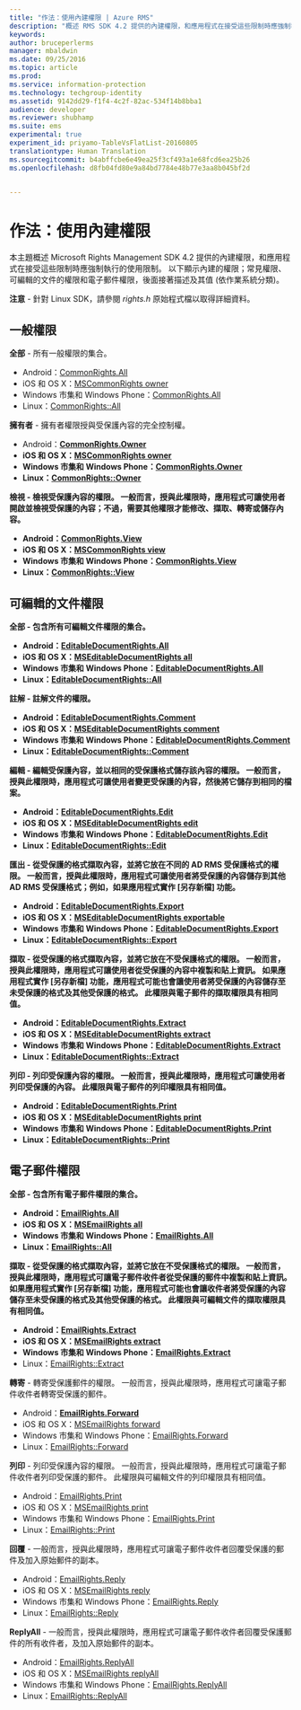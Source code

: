 ```yaml
---
title: "作法：使用內建權限 | Azure RMS"
description: "概述 RMS SDK 4.2 提供的內建權限，和應用程式在接受這些限制時應強制執行的使用限制。"
keywords: 
author: bruceperlerms
manager: mbaldwin
ms.date: 09/25/2016
ms.topic: article
ms.prod: 
ms.service: information-protection
ms.technology: techgroup-identity
ms.assetid: 9142dd29-f1f4-4c2f-82ac-534f14b8bba1
audience: developer
ms.reviewer: shubhamp
ms.suite: ems
experimental: true
experiment_id: priyamo-TableVsFlatList-20160805
translationtype: Human Translation
ms.sourcegitcommit: b4abffcbe6e49ea25f3cf493a1e68fcd6ea25b26
ms.openlocfilehash: d8fb04fd80e9a84bd7784e48b77e3aa8b045bf2d


---
```


# 作法：使用內建權限

本主題概述 Microsoft Rights Management SDK 4.2 提供的內建權限，和應用程式在接受這些限制時應強制執行的使用限制。 以下顯示內建的權限；常見權限、可編輯的文件的權限和電子郵件權限，後面接著描述及其值 (依作業系統分類)。

**注意** - 針對 Linux SDK，請參閱 *rights.h* 原始程式檔以取得詳細資料。

## 一般權限 ##

**全部** - 所有一般權限的集合。
- Android：[CommonRights.All](/information-protection/sdk/4.2/api/android/commonrights#msipcthin2_commonrights_class_java_ALL)
- iOS 和 OS X：[MSCommonRights owner](/information-protection/sdk/4.2/api/iOS/mscommonrights#msipcthin2_mscommonrights_interface_objc___NSString__owner_)
- Windows 市集和 Windows Phone：[CommonRights.All</strong>](/information-protection/sdk/4.2/api/winrt/commonrights#msipcthin2_commonrights)
- Linux：[CommonRights::All](http://azuread.github.io/rms-sdk-for-cpp/classrmscore_1_1modernapi_1_1CommonRights.html)

**擁有者** - 擁有者權限授與受保護內容的完全控制權。
- Android：[<strong>CommonRights.Owner](/information-protection/sdk/4.2/api/android/commonrights#msipcthin2_commonrights_class_java_Owner)
- iOS 和 OS X：[MSCommonRights owner](/information-protection/sdk/4.2/api/iOS/mscommonrights#msipcthin2_mscommonrights_interface_objc___NSString__owner_)
- Windows 市集和 Windows Phone：[CommonRights.Owner](/information-protection/sdk/4.2/api/winrt/commonrights#msipcthin2_commonrights_owner)
- Linux：[CommonRights::Owner](http://azuread.github.io/rms-sdk-for-cpp/classrmscore_1_1modernapi_1_1CommonRights.html)

**檢視** - 檢視受保護內容的權限。 一般而言，授與此權限時，應用程式可讓使用者開啟並檢視受保護的內容；不過，需要其他權限才能修改、擷取、轉寄或儲存內容。

- Android：[CommonRights.View](/information-protection/sdk/4.2/api/android/commonrights#msipcthin2_commonrights_class_java_View)
- iOS 和 OS X：[MSCommonRights view](/information-protection/sdk/4.2/api/iOS/mscommonrights#msipcthin2_mscommonrights_interface_objc___NSString__owner_)
- Windows 市集和 Windows Phone：[CommonRights.View](/information-protection/sdk/4.2/api/android/commonrights#msipcthin2_commonrights_class_java_View)
- Linux：[CommonRights::View](http://azuread.github.io/rms-sdk-for-cpp/classrmscore_1_1modernapi_1_1CommonRights.html)</li>

 

## 可編輯的文件權限 ##
**全部** - 包含所有可編輯文件權限的集合。
- Android：[EditableDocumentRights.All](/information-protection/sdk/4.2/api/android/editabledocumentrights#msipcthin2_editabledocumentrights_class_java_ALL)
- iOS 和 OS X：[MSEditableDocumentRights all](/information-protection/sdk/4.2/api/iOS/mseditabledocumentrights#msipcthin2_mseditabledocumentrights_interface_objc)
- Windows 市集和 Windows Phone：[EditableDocumentRights.All](/information-protection/sdk/4.2/api/winrt/editabledocumentrights#msipcthin2_editabledocumentrights_all)
- Linux：[EditableDocumentRights::All](http://azuread.github.io/rms-sdk-for-cpp/classrmscore_1_1modernapi_1_1EditableDocumentRights.html)

**註解** - 註解文件的權限。
- Android：[EditableDocumentRights.Comment](/information-protection/sdk/4.2/api/android/editabledocumentrights#msipcthin2_editabledocumentrights_class_java_Comment)
- iOS 和 OS X：[MSEditableDocumentRights comment](/information-protection/sdk/4.2/api/iOS/mseditabledocumentrights#msipcthin2_mseditabledocumentrights_interface_objc)
- Windows 市集和 Windows Phone：[EditableDocumentRights.Comment](/information-protection/sdk/4.2/api/winrt/editabledocumentrights#msipcthin2_editabledocumentrights__comment)
- Linux：[EditableDocumentRights::Comment](http://azuread.github.io/rms-sdk-for-cpp/classrmscore_1_1modernapi_1_1EditableDocumentRights.html)

**編輯** - 編輯受保護內容，並以相同的受保護格式儲存該內容的權限。 一般而言，授與此權限時，應用程式可讓使用者變更受保護的內容，然後將它儲存到相同的檔案。
- Android：[EditableDocumentRights.Edit](/information-protection/sdk/4.2/api/android/editabledocumentrights#msipcthin2_editabledocumentrights_class_java_Edit)
- iOS 和 OS X：[MSEditableDocumentRights edit](/information-protection/sdk/4.2/api/iOS/mseditabledocumentrights#msipcthin2_mseditabledocumentrights_interface_objc)
- Windows 市集和 Windows Phone：[EditableDocumentRights.Edit](/information-protection/sdk/4.2/api/winrt/editabledocumentrights#msipcthin2_editabledocumentrights_edit)
- Linux：[EditableDocumentRights::Edit](http://azuread.github.io/rms-sdk-for-cpp/classrmscore_1_1modernapi_1_1EditableDocumentRights.html)

**匯出** - 從受保護的格式擷取內容，並將它放在不同的 AD RMS 受保護格式的權限。 一般而言，授與此權限時，應用程式可讓使用者將受保護的內容儲存到其他 AD RMS 受保護格式；例如，如果應用程式實作 [另存新檔] 功能。

- Android：[EditableDocumentRights.Export](/information-protection/sdk/4.2/api/android/editabledocumentrights#msipcthin2_editabledocumentrights_class_java_Export)
- iOS 和 OS X：[MSEditableDocumentRights exportable](/information-protection/sdk/4.2/api/iOS/mseditabledocumentrights#msipcthin2_mseditabledocumentrights_interface_objc)
- Windows 市集和 Windows Phone：[EditableDocumentRights.Export](/information-protection/sdk/4.2/api/winrt/editabledocumentrights#msipcthin2_editabledocumentrights_export)
- Linux：[EditableDocumentRights::Export](http://azuread.github.io/rms-sdk-for-cpp/classrmscore_1_1modernapi_1_1EditableDocumentRights.html)

**擷取** - 從受保護的格式擷取內容，並將它放在不受保護格式的權限。 一般而言，授與此權限時，應用程式可讓使用者從受保護的內容中複製和貼上資訊。 如果應用程式實作 [另存新檔]<em></em> 功能，應用程式可能也會讓使用者將受保護的內容儲存至未受保護的格式及其他受保護的格式。 此權限與電子郵件的擷取權限具有相同值。

- Android：[EditableDocumentRights.Extract](/information-protection/sdk/4.2/api/android/editabledocumentrights#msipcthin2_editabledocumentrights_class_java_Extract)
- iOS 和 OS X：[MSEditableDocumentRights extract](/information-protection/sdk/4.2/api/iOS/mseditabledocumentrights#msipcthin2_mseditabledocumentrights_interface_objc)
- Windows 市集和 Windows Phone：[EditableDocumentRights.Extract](/information-protection/sdk/4.2/api/winrt/editabledocumentrights#msipcthin2_editabledocumentrights_extract)
- Linux：[EditableDocumentRights::Extract](http://azuread.github.io/rms-sdk-for-cpp/classrmscore_1_1modernapi_1_1EditableDocumentRights.html)

**列印** - 列印受保護內容的權限。 一般而言，授與此權限時，應用程式可讓使用者列印受保護的內容。 此權限與電子郵件的列印權限具有相同值。

- Android：[EditableDocumentRights.Print](/information-protection/sdk/4.2/api/android/editabledocumentrights#msipcthin2_editabledocumentrights_class_java_Print)
- iOS 和 OS X：[MSEditableDocumentRights print](/information-protection/sdk/4.2/api/iOS/mseditabledocumentrights#msipcthin2_mseditabledocumentrights_interface_objc)
- Windows 市集和 Windows Phone：[EditableDocumentRights.Print](/information-protection/sdk/4.2/api/winrt/editabledocumentrights#msipcthin2_editabledocumentrights_print)
- Linux：[EditableDocumentRights::Print](http://azuread.github.io/rms-sdk-for-cpp/classrmscore_1_1modernapi_1_1EditableDocumentRights.html)

 

## 電子郵件權限 ##

**全部** - 包含所有電子郵件權限的集合。
- Android：[EmailRights.All](/information-protection/sdk/4.2/api/android/emailrights#msipcthin2_emailrights_class_java_ALL)
- iOS 和 OS X：[MSEmailRights all](/information-protection/sdk/4.2/api/iOS/msemailrights#msipcthin2_msemailrights_interface_objc)
- Windows 市集和 Windows Phone：[EmailRights.All](/information-protection/sdk/4.2/api/winrt/emailrights#msipcthin2_emailrights_all)
- Linux：[EmailRights::All](http://azuread.github.io/rms-sdk-for-cpp/classrmscore_1_1modernapi_1_1EmailRights.html)

**擷取** - 從受保護的格式擷取內容，並將它放在不受保護格式的權限。 一般而言，授與此權限時，應用程式可讓電子郵件收件者從受保護的郵件中複製和貼上資訊。 如果應用程式實作 [另存新檔]<em></em> 功能，應用程式可能也會讓收件者將受保護的內容儲存至未受保護的格式及其他受保護的格式。 此權限與可編輯文件的擷取權限具有相同值。

- Android：[EmailRights.Extract](/information-protection/sdk/4.2/api/android/emailrights#msipcthin2_emailrights_class_java_Extract)
- iOS 和 OS X：[MSEmailRights extract](/information-protection/sdk/4.2/api/iOS/msemailrights#msipcthin2_msemailrights_interface_objc)
- Windows 市集和 Windows Phone：[EmailRights.Extract</strong>](/information-protection/sdk/4.2/api/winrt/emailrights#msipcthin2_emailrights_extract)
- Linux：[EmailRights::Extract](http://azuread.github.io/rms-sdk-for-cpp/classrmscore_1_1modernapi_1_1EmailRights.html)

**轉寄** - 轉寄受保護郵件的權限。 一般而言，授與此權限時，應用程式可讓電子郵件收件者轉寄受保護的郵件。
- Android：[<strong>EmailRights.Forward</strong>](/information-protection/sdk/4.2/api/android/emailrights#msipcthin2_emailrights_class_java_Forward)
- iOS 和 OS X：[MSEmailRights forward](/information-protection/sdk/4.2/api/iOS/msemailrights#msipcthin2_msemailrights_interface_objc)
- Windows 市集和 Windows Phone：[EmailRights.Forward](/information-protection/sdk/4.2/api/winrt/emailrights#msipcthin2_emailrights_forward)
- Linux：[EmailRights::Forward](http://azuread.github.io/rms-sdk-for-cpp/classrmscore_1_1modernapi_1_1EmailRights.html)

**列印** - 列印受保護內容的權限。 一般而言，授與此權限時，應用程式可讓電子郵件收件者列印受保護的郵件。 此權限與可編輯文件的列印權限具有相同值。

- Android：[EmailRights.Print](/information-protection/sdk/4.2/api/android/emailrights#msipcthin2_emailrights_class_java_Print)
- iOS 和 OS X：[MSEmailRights print](/information-protection/sdk/4.2/api/iOS/msemailrights#msipcthin2_msemailrights_interface_objc)
- Windows 市集和 Windows Phone：[EmailRights.Print](/information-protection/sdk/4.2/api/winrt/emailrights#msipcthin2_emailrights_print)
- Linux：[EmailRights::Print](http://azuread.github.io/rms-sdk-for-cpp/classrmscore_1_1modernapi_1_1EmailRights.html)

**回覆** - 一般而言，授與此權限時，應用程式可讓電子郵件收件者回覆受保護的郵件及加入原始郵件的副本。

- Android：[EmailRights.Reply](/information-protection/sdk/4.2/api/android/emailrights#msipcthin2_emailrights_class_java_Reply)
- iOS 和 OS X：[MSEmailRights reply](/information-protection/sdk/4.2/api/iOS/msemailrights#msipcthin2_msemailrights_interface_objc)
- Windows 市集和 Windows Phone：[EmailRights.Reply](/information-protection/sdk/4.2/api/winrt/emailrights#msipcthin2_emailrights_reply)
- Linux：[EmailRights::Reply](http://azuread.github.io/rms-sdk-for-cpp/classrmscore_1_1modernapi_1_1EmailRights.html)

**ReplyAll** - 一般而言，授與此權限時，應用程式可讓電子郵件收件者回覆受保護郵件的所有收件者，及加入原始郵件的副本。

- Android：[EmailRights.ReplyAll</strong>](/information-protection/sdk/4.2/api/android/emailrights#msipcthin2_emailrights_class_java_ReplyAll)
- iOS 和 OS X：[MSEmailRights replyAll](/information-protection/sdk/4.2/api/iOS/msemailrights#msipcthin2_msemailrights_interface_objc)
- Windows 市集和 Windows Phone：[EmailRights.ReplyAll](/information-protection/sdk/4.2/api/winrt/emailrights#msipcthin2_emailrights_replyall)
- Linux：[EmailRights::ReplyAll](http://azuread.github.io/rms-sdk-for-cpp/classrmscore_1_1modernapi_1_1EmailRights.html)

 

 

 



<!--HONumber=Oct16_HO1-->


